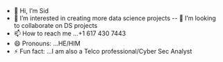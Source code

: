 - 👋 Hi, I’m Sid
- 👀 I’m interested in creating more data science projects
-- 💞️ I’m looking to collaborate on DS projects
- 📫 How to reach me ...+1 617 430 7443
- 😄 Pronouns: ...HE/HIM
- ⚡ Fun fact: ...I am also a Telco professional/Cyber Sec Analyst
<!---
jfarotimi/jfarotimi is a ✨ A versatile INFOTECH professional with expertise in data analysis/science, business analysis, and product management, I bring a unique skill set to drive success in diverse projects. My data analytics skills enable me to extract actionable insights from complex datasets, empowering informed decision-making. With a keen business acumen, I excel in bridging the gap between technical insights and strategic objectives, ensuring alignment with organizational goals. Additionally, my proficiency in product management allows me to envision, develop, and launch innovative solutions that resonate with user needs and market trends. Leveraging my interdisciplinary skills, I am committed to delivering value across data-driven analytics, business strategy, and product innovation. Let's collaborate to elevate your projects to new heights.
 ✨ repository because its `README.md` (this file) appears on your GitHub profile.
You can click the Preview link to take a look at your changes.
--->
